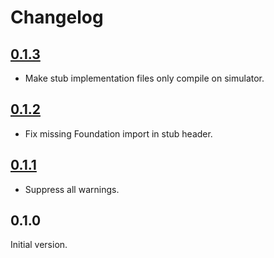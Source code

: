 # Changelog

## [0.1.3](https://github.com/xmartlabs/MetalPerformanceShadersProxy/releases/tag/0.1.3)

* Make stub implementation files only compile on simulator.

## [0.1.2](https://github.com/xmartlabs/MetalPerformanceShadersProxy/releases/tag/0.1.2)

* Fix missing Foundation import in stub header.

## [0.1.1](https://github.com/xmartlabs/MetalPerformanceShadersProxy/releases/tag/0.1.1)

* Suppress all warnings.

## 0.1.0

Initial version.
